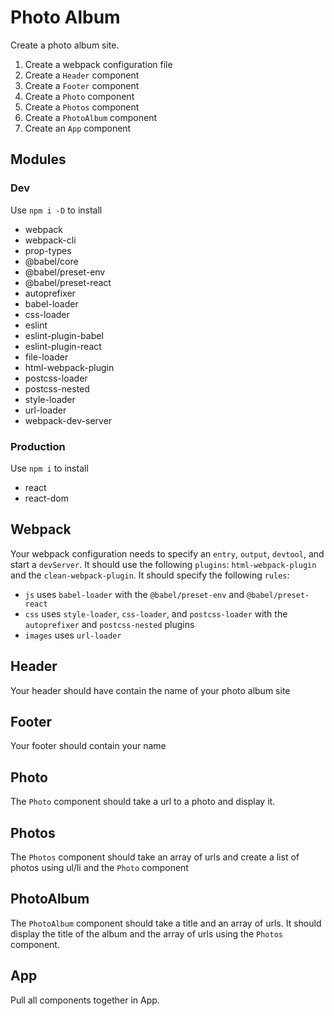 # Photo Album

Create a photo album site.

1. Create a webpack configuration file
1. Create a `Header` component
1. Create a `Footer` component
1. Create a `Photo` component
1. Create a `Photos` component
1. Create a `PhotoAlbum` component
1. Create an `App` component

## Modules

### Dev

Use `npm i -D` to install

* webpack
* webpack-cli
* prop-types
* @babel/core
* @babel/preset-env
* @babel/preset-react
* autoprefixer
* babel-loader
* css-loader
* eslint
* eslint-plugin-babel
* eslint-plugin-react
* file-loader
* html-webpack-plugin
* postcss-loader
* postcss-nested
* style-loader
* url-loader
* webpack-dev-server

### Production

Use `npm i` to install

* react
* react-dom

## Webpack

Your webpack configuration needs to specify an `entry`, `output`, `devtool`, and start a `devServer`.
It should use the following `plugins`: `html-webpack-plugin` and the `clean-webpack-plugin`.
It should specify the following `rules`:

* `js` uses `babel-loader` with the `@babel/preset-env` and `@babel/preset-react`
* `css` uses `style-loader`, `css-loader`, and `postcss-loader` with the `autoprefixer` and `postcss-nested` plugins
* `images` uses `url-loader`

## Header

Your header should have contain the name of your photo album site

## Footer
Your footer should contain your name

## Photo

The `Photo` component should take a url to a photo and display it.

## Photos

The `Photos` component should take an array of urls and create a list of photos
using ul/li and the `Photo` component

## PhotoAlbum

The `PhotoAlbum` component should take a title and an array of urls. It should
display the title of the album and the array of urls using the `Photos` component.

## App

Pull all components together in App.
